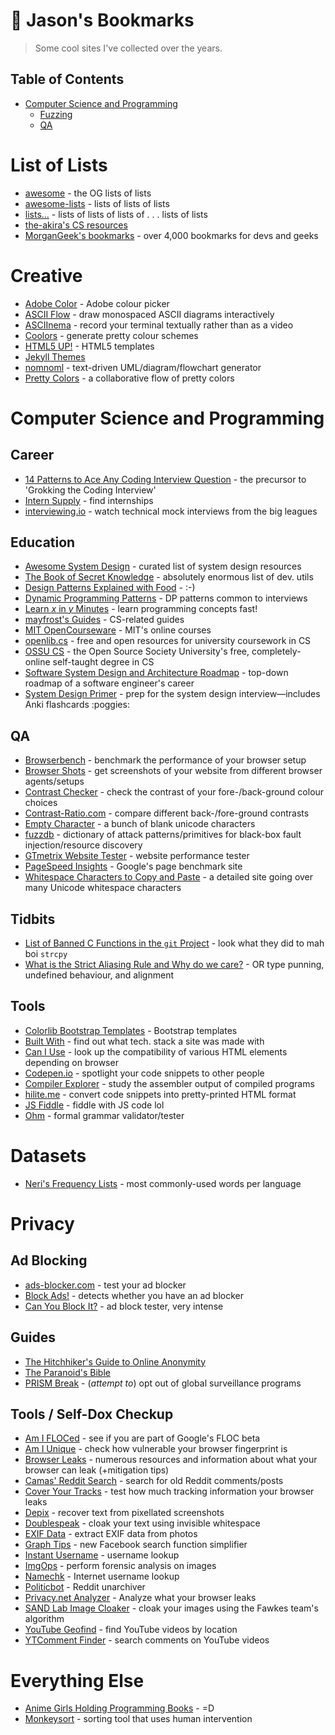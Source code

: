 # 🔖 Jason's Bookmarks
> Some cool sites I've collected over the years.

## Table of Contents
+ [Computer Science and Programming](#computer-science-and-programming)
  + [Fuzzing](#fuzzing)
  + [QA](#qa)

# List of Lists
- [awesome](https://github.com/sindresorhus/awesome) - the OG lists of lists
- [awesome-lists](https://github.com/pshah123/awesome-lists) - lists of lists of lists
- [lists...](https://github.com/jnv/lists) - lists of lists of lists of . . . lists of lists
- [the-akira's CS resources](https://github.com/the-akira/Computer-Science-Resources)
- [MorganGeek's bookmarks](https://github.com/MorganGeek/bookmarks) - over 4,000 bookmarks for devs and geeks

# Creative

- [Adobe Color](https://color.adobe.com/create) - Adobe colour picker
- [ASCII Flow](https://asciiflow.com) - draw monospaced ASCII diagrams interactively
- [ASCIInema](https://asciinema.org/) - record your terminal textually rather than as a video
- [Coolors](https://coolors.co/) - generate pretty colour schemes
- [HTML5 UP!](https://html5up.net/) - HTML5 templates
- [Jekyll Themes](https://jekyllthemes.io)
- [nomnoml](https://nomnoml.com/) - text-driven UML/diagram/flowchart generator
- [Pretty Colors](https://prettycolors.tumblr.com/) - a collaborative flow of pretty colors

# Computer Science and Programming

## Career
- [14 Patterns to Ace Any Coding Interview Question](https://hackernoon.com/14-patterns-to-ace-any-coding-interview-question-c5bb3357f6ed) - the precursor to 'Grokking the Coding Interview'
- [Intern Supply](https://intern.supply/) - find internships
- [interviewing.io](https://interviewing.io/recordings/) - watch technical mock interviews from the big leagues

## Education
- [Awesome System Design](https://github.com/madd86/awesome-system-design) - curated list of system design resources
- [The Book of Secret Knowledge](https://github.com/trimstray/the-book-of-secret-knowledge) - absolutely enormous list of dev. utils
- [Design Patterns Explained with Food](https://github.com/wesdoyle/design-patterns-explained-with-food) - :\-)
- [Dynamic Programming Patterns](https://leetcode.com/discuss/general-discussion/458695/dynamic-programming-patterns) - DP patterns common to interviews
- [Learn _x_ in _y_ Minutes](https://learnxinyminutes.com/) - learn programming concepts fast!
- [mayfrost's Guides](https://github.com/mayfrost/guides) - CS-related guides
- [MIT OpenCourseware](https://ocw.mit.edu/index.htm) - MIT's online courses
- [openlib.cs](https://github.com/acmbpdc/openlib.cs) - free and open resources for university coursework in CS
- [OSSU CS](https://github.com/ossu/computer-science) - the Open Source Society University's free, completely-online self-taught degree in CS
- [Software System Design and Architecture Roadmap](https://github.com/stemmlerjs/software-design-and-architecture-roadmap) - top-down roadmap of a software engineer's career
- [System Design Primer](https://github.com/donnemartin/system-design-primer) - prep for the system design interview—includes Anki flashcards :poggies:

## QA
- [Browserbench](https://browserbench.org/) - benchmark the performance of your browser setup
- [Browser Shots](http://browsershots.org/) - get screenshots of your website from different browser agents/setups
- [Contrast Checker](https://contrastchecker.com/) - check the contrast of your fore-/back-ground colour choices
- [Contrast-Ratio.com](https://contrast-ratio.com/) - compare different back-/fore-ground contrasts
- [Empty Character](http://emptycharacter.com/) - a bunch of blank unicode characters
- [fuzzdb](https://github.com/fuzzdb-project/fuzzdb) - dictionary of attack patterns/primitives for black-box fault injection/resource discovery
- [GTmetrix Website Tester](https://gtmetrix.com/) - website performance tester
- [PageSpeed Insights](https://developers.google.com/speed/pagespeed/insights/) - Google's page benchmark site
- [Whitespace Characters to Copy and Paste](https://beautifuldingbats.com/whitespace/) - a detailed site going over many Unicode whitespace characters

## Tidbits
- [List of Banned C Functions in the `git` Project](https://github.com/git/git/blob/master/banned.h) - look what they did to mah boi `strcpy`
- [What is the Strict Aliasing Rule and Why do we care?](https://gist.github.com/shafik/848ae25ee209f698763cffee272a58f8) - OR type punning, undefined behaviour, and alignment

## Tools
- [Colorlib Bootstrap Templates](https://colorlib.com/wp/cat/bootstrap/) - Bootstrap templates
- [Built With](https://builtwith.com/) - find out what tech. stack a site was made with
- [Can I Use](https://caniuse.com/) - look up the compatibility of various HTML elements depending on browser
- [Codepen.io](https://codepen.io/) - spotlight your code snippets to other people
- [Compiler Explorer](https://godbolt.org/) - study the assembler output of compiled programs
- [hilite.me](http://hilite.me/) - convert code snippets into pretty-printed HTML format
- [JS Fiddle](https://jsfiddle.net/) - fiddle with JS code lol
- [Ohm](https://ohmlang.github.io/editor/) - formal grammar validator/tester

# Datasets
- [Neri's Frequency Lists](https://frequencylists.blogspot.com/) - most commonly-used words per language

# Privacy

## Ad Blocking
- [ads-blocker.com](https://ads-blocker.com/testing/) - test your ad blocker
- [Block Ads!](https://blockads.fivefilters.org/) - detects whether you have an ad blocker
- [Can You Block It?](https://canyoublockit.com/) - ad block tester, very intense

## Guides
- [The Hitchhiker's Guide to Online Anonymity](https://anonymousplanet.org/guide.html)
- [The Paranoid's Bible](https://paranoidsbible.tumblr.com/)
- [PRISM Break](https://prism-break.org/en/) - (_attempt to_) opt out of global surveillance programs

## Tools / Self-Dox Checkup
- [Am I FLOCed](https://amifloced.org/) - see if you are part of Google's FLOC beta
- [Am I Unique](https://amiunique.org/) - check how vulnerable your browser fingerprint is
- [Browser Leaks](https://browserleaks.com/) - numerous resources and information about what your browser can leak (+mitigation tips)
- [Camas' Reddit Search](https://camas.github.io/reddit-search/) - search for old Reddit comments/posts
- [Cover Your Tracks](https://coveryourtracks.eff.org/) - test how much tracking information your browser leaks
- [Depix](https://github.com/beurtschipper/Depix) - recover text from pixellated screenshots
- [Doublespeak](https://dblspk.io/) - cloak your text using invisible whitespace
- [EXIF Data](http://exifdata.com) - extract EXIF data from photos
- [Graph Tips](https://graph.tips/beta/) - new Facebook search function simplifier
- [Instant Username](https://instantusername.com/) - username lookup
- [ImgOps](https://imgops.com/) - perform forensic analysis on images
- [Namechk](https://namechk.com/) - Internet username lookup
- [Politicbot](https://politicbot.github.io/r/all) - Reddit unarchiver
- [Privacy.net Analyzer](https://privacy.net/analyzer/) - Analyze what your browser leaks
- [SAND Lab Image Cloaker](http://sandlab.cs.uchicago.edu/fawkes/) - cloak your images using the Fawkes team's algorithm
- [YouTube Geofind](https://mattw.io/youtube-geofind/location) - find YouTube videos by location
- [YTComment Finder](https://ytcomment.kmcat.uk/) - search comments on YouTube videos

# Everything Else
- [Anime Girls Holding Programming Books](https://github.com/laynH/Anime-Girls-Holding-Programming-Books) - \=D
- [Monkeysort](https://leonid-shevtsov.github.io/monkeysort/) - sorting tool that uses human intervention
